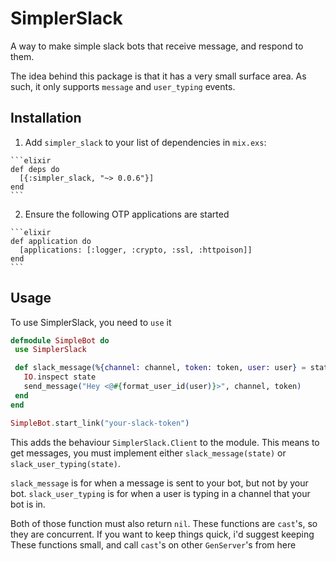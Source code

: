 # SimplerSlack

A way to make simple slack bots that receive message, and respond to them.

The idea behind this package is that it has a very small surface area. As such, it only supports `message` and `user_typing` events.


## Installation

  1. Add `simpler_slack` to your list of dependencies in `mix.exs`:

    ```elixir
    def deps do
      [{:simpler_slack, "~> 0.0.6"}]
    end
    ```
  2. Ensure the following OTP applications are started

    ```elixir
    def application do
      [applications: [:logger, :crypto, :ssl, :httpoison]]
    end
    ```

## Usage

To use SimplerSlack, you need to `use` it

```elixir
defmodule SimpleBot do
 use SimplerSlack

 def slack_message(%{channel: channel, token: token, user: user} = state) do
   IO.inspect state
   send_message("Hey <@#{format_user_id(user)}>", channel, token)
 end
end

SimpleBot.start_link("your-slack-token")
```

This adds the behaviour `SimplerSlack.Client` to the module. This means to get messages, you must
implement either `slack_message(state)` or `slack_user_typing(state)`.

`slack_message` is for when a message is sent to your bot, but not by your bot.
`slack_user_typing` is for when a user is typing in a channel that your bot is in.

Both of those function must also return `nil`. These functions are `cast`'s, so
they are concurrent. If you want to keep things quick, i'd suggest keeping These
functions small, and call `cast`'s on other `GenServer`'s from here
